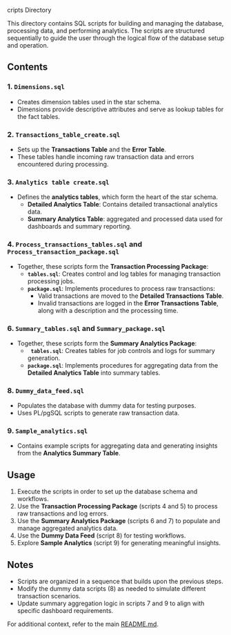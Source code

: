 cripts Directory

This directory contains SQL scripts for building and managing the database, processing data, and performing analytics. The scripts are structured sequentially to guide the user through the logical flow of the database setup and operation.


## Contents

### 1. **`Dimensions.sql`**
- Creates dimension tables used in the star schema.
- Dimensions provide descriptive attributes and serve as lookup tables for the fact tables.

### 2. **`Transactions_table_create.sql`**
- Sets up the **Transactions Table** and the **Error Table**.
- These tables handle incoming raw transaction data and errors encountered during processing.

### 3. **`Analytics table create.sql`**
- Defines the **analytics tables**, which form the heart of the star schema.
  - **Detailed Analytics Table**: Contains detailed transactional analytics data.
  - **Summary  Analytics Table**: aggregated and processed data used for dashboards and summary reporting.

### 4. **`Process_transactions_tables.sql`** and **` Process_transaction_package.sql`**
- Together, these scripts form the **Transaction Processing Package**:
  - **`tables.sql`**: Creates control and log tables for managing transaction processing jobs.
  - **`package.sql`**: Implements procedures to process raw transactions:
    - Valid transactions are moved to the **Detailed Transactions Table**.
    - Invalid transactions are logged in the **Error Transactions Table**, along with a description and the processing time.

### 6. **`Summary_tables.sql`** and **`Summary_package.sql`**
- Together, these scripts form the **Summary Analytics Package**:
  - **` tables.sql`**: Creates tables for job controls and logs for summary generation.
  - **`package.sql`**: Implements procedures for aggregating data from the **Detailed Analytics Table** into summary tables.

### 8. **`Dummy_data_feed.sql`**
- Populates the database with dummy data for testing purposes.
- Uses PL/pgSQL scripts to generate raw transaction data.

### 9. **`Sample_analytics.sql`**
- Contains example scripts for aggregating data and generating insights from the **Analytics Summary Table**.


## Usage
1. Execute the scripts in order to set up the database schema and workflows.
2. Use the **Transaction Processing Package** (scripts 4 and 5) to process raw transactions and log errors.
3. Use the **Summary Analytics Package** (scripts 6 and 7) to populate and manage aggregated analytics data.
4. Use the **Dummy Data Feed** (script 8) for testing workflows.
5. Explore **Sample Analytics** (script 9) for generating meaningful insights.



## Notes
- Scripts are organized in a sequence that builds upon the previous steps.
- Modify the dummy data scripts (8) as needed to simulate different transaction scenarios.
- Update summary aggregation logic in scripts 7 and 9 to align with specific dashboard requirements.

For additional context, refer to the main [README.md](../README.md).

